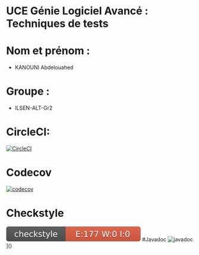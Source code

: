 # UCE Génie Logiciel Avancé : Techniques de tests

# Nom et prénom :
* KANOUNI Abdelouahed

# Groupe : 
* ILSEN-ALT-Gr2

# CircleCI:
[![CircleCI](https://circleci.com/gh/abdelouahedKanouni/ceri-m1-techniques-de-test.svg?style=svg)](https://app.circleci.com/pipelines/github/abdelouahedKanouni)
# Codecov
[![codecov](https://codecov.io/gh/abdelouahedKanouni/ceri-m1-techniques-de-test/branch/main/graph/badge.svg?token=3Z3Z3Z3Z3Z)](https://codecov.io/gh/abdelouahedKanouni/ceri-m1-techniques-de-test)
# Checkstyle
![Checkstyle](target/site/badges/checkstyle-result.svg)
#Javadoc
![javadoc](https://javadoc.io/badge2/org.springframework/spring-core/javadoc.svg)]()
